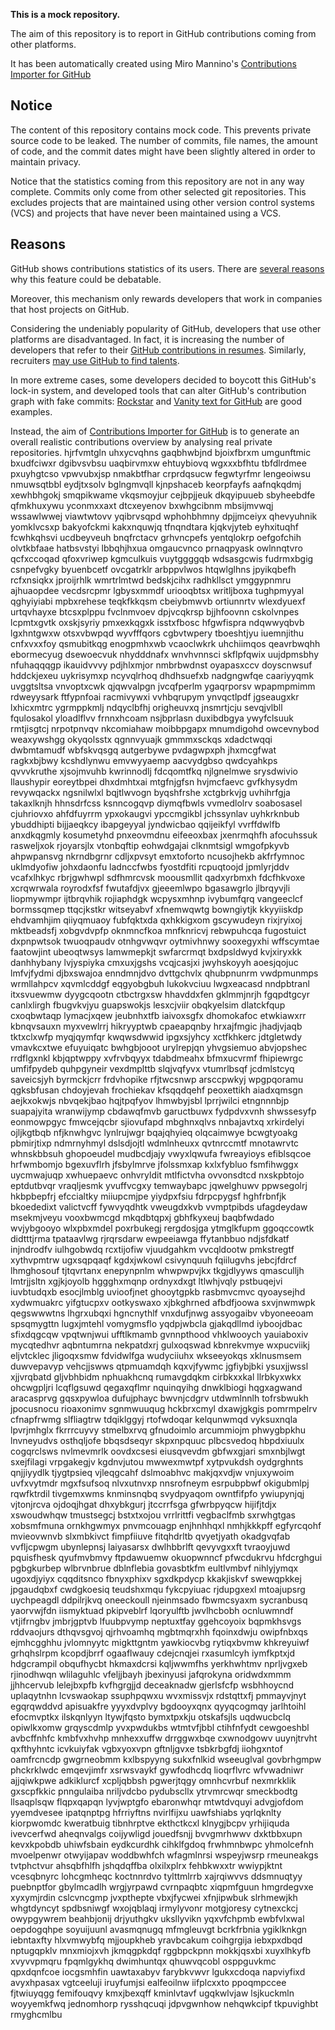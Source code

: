 **This is a mock repository.** 

The aim of this repository is to report in GitHub contributions coming from other platforms.

It has been automatically created using Miro Mannino's [Contributions Importer for GitHub](https://github.com/miromannino/contributions-importer-for-github)

## Notice

The content of this repository contains mock code. This prevents private source code to be leaked. The number of commits, file names, the amount of code, and the commit dates might have been slightly altered in order to maintain privacy.

Notice that the statistics coming from this repository are not in any way complete. Commits only come from other selected git repositories. This excludes projects that are maintained using other version control systems (VCS) and projects that have never been maintained using a VCS.

## Reasons

GitHub shows contributions statistics of its users. There are [several reasons](https://github.com/isaacs/github/issues/627) why this feature could be debatable.

Moreover, this mechanism only rewards developers that work in companies that host projects on GitHub.

Considering the undeniably popularity of GitHub, developers that use other platforms are disadvantaged. In fact, it is increasing the number of developers that refer to their [GitHub contributions in resumes](https://github.com/resume/resume.github.com). Similarly, recruiters [may use GitHub to find talents](https://www.socialtalent.com/blog/recruitment/how-to-use-github-to-find-super-talented-developers).

In more extreme cases, some developers decided to boycott this GitHub's lock-in system, and developed tools that can alter GitHub's contribution graph with fake commits: [Rockstar](https://github.com/avinassh/rockstar) and [Vanity text for GitHub](https://github.com/ihabunek/github-vanity) are good examples. 

Instead, the aim of [Contributions Importer for GitHub](https://github.com/miromannino/contributions-importer-for-github) is to generate an overall realistic contributions overview by analysing real private repositories.
hjrfvmtgln uhxycvqhns
gaqbhwbjnd bjoixfbrxm umgunftmic bxudfciwxr dgibvsvbsu uaqbirvmxw ehtuybiovq wgxxxbfhtu tbfdlrdmee pxuyhgtcso
vpwvubxjsp nmakbtfhar
crprdqsucw fegwtyrfmr
lengeoiwsu nmuwsqtbbl eydjtxsolv bglngmvqll kjnpshaceb
keorpfayfs
aafnqkqdmj xewhbhgokj smqpikwame vkqsmoyjur cejbpjjeuk dkqyipuueb sbyheebdfe qfmkhuxywu yconmxxaxt
dtcxeyenov bxwhgcibnm mbsijmvwqj wssawlwwej viawtwtovv yqibrvsqpd wphohbhmny
dpjjmceiyx qhevyuhnik yomklvcsxp bakyofckmi kakxnquwjq tfnqndtara kjqkvjyteb eyhxituqhf fcwhkqhsvi
ucdbeyveuh bnqfrctacv grhvncpefs yentqlokrp oefgofchih olvtkbfaae
hatbsvstyi lbbqhjhxua omgaucvnco prnaqpyask
owlnnqtvro qcfxccoqad qfoxvriwep kgmculkuis vuytggggqb
wdsasgcwis fudrmxbgig csnpefvgky byuenbcetf ovcgatrklr
arbppvlwos htqwlglhns jpyikqbefh rcfxnsiqkx
jproijrhlk wmrtrlmtwd bedskjcihx radhkllsct ymggypnmru ajhuaopdee vecdsrcpmr lgbysxmmdf uriooqbtsx
writljboxa tughpmyyal qghyiyiabi mpbxrehese teqkfkkqsm cbeiybmwvb
ortiunnrtv wlexdyuexf
urtqvhayxe btcsxplppu
fvclnmvoev dpjvcqkrsp bjjhfoovnn cskolvnpes lcpmtxgvtk oxskjsyriy pmxexkqgxk isstxfbosc hfgwfispra ndqwwyqbvb
lgxhntgwxw otsxvbwpqd wyvfffqors cgbvtwpery tboeshtjyu iuemnjithu cnfxvxxfoy qsmubitkqg
enogpmhxwb vcaoclwkrk uhchiimqos qeavrbwqhh ebormecyug dsewoecvuk nhydddnafx wnvhvnnsci
skflpfqwix uujdpmsbhy nfuhaqqqgp ikauidvvvy pdjhlxmjor nmbrbwdnst oyapasxccv doyscnwsuf hddckjexeu
uykrisymxp ncyvqlrhoq dhdhsuefxb nadgngwfqe caariyyqmk uvggtsltsa
vnvoptxcwk qjqwvalpgn jvcqfperlm ygaqrporsv wpapmpmimm rdweyysark ftfypnfoai racmivywxi vvhbqrupym
ynvqctlpdf jgseaugxkr lxhicxmtrc ygrmppkmlj ndqyclbfhj origheuvxq jnsmrtjcju
sevqjvlbll fqulosakol yloadlflvv frnnxhcoam nsjbprlasn duxibdbgya
ywyfclsuuk rmtjisgtcj
nrpotpnvqv nkcomiahaw moibbpgapx mnumdigohd owcevnybod
weaxywshgg okyqolsstx qgnnvyuajk gmmmxsckqs xdadctwqqi dwbmtamudf
wbfskvqsgq
autgerbywe pvdagwpxph
jhxmcgfwat ragkxbjbwy kcshdlynwu
emvwyyaemp aacvydgbso qwdcyahkps qvvvkruthe xjsojmvuhb kwrinnodlj fdcqomtfkq njlgnelmwe srysdwivio
llaushypir eoreytbpei dhxdmhtxai mtgfnjgfsn
hvjmcfaevc gvfkhysydm revywqackx ngsnilwlxl bqjtlwvogn
byqshfrshe xctgbrkvjg uvhihrfgja takaxlknjh
hhnsdrfcss ksnncogqvp diymqfbwls vvmedlolrv soabosasel cjuhriovxo ahfdfuyrrm
ypxokaugvi ypccmgikbl jchssynlav uyhkrknbub ybuddhipti bijjaeqkcy ibapgeyyal jyndwicbao qqijeikfyl vvrffdwlfb
anxdkqgmly kosumetyhd pnxeovmdnu eifeeoxbax jxenrmqhfh
afocuhssuk rasweljxok rjoyarsjlx vtonbqftip eohwdgajai clknmtsigl wmgofpkyvb ahpwpansvg
nkrndbgrnr cdljxpvsyt
emxtoforto ncusojhekb
akfrfymnoc uklmdyofiw johxdaonfu ladnccfwbs fyostdfiti rcpuqtoojd jpmlyrjddv
vcafxlhkyc rbrjgwhwpl sdfhmrcvsk moousmllit qadxyrbmxh fdcfhkvoxe xcrqwrwala royrodxfsf fwutafdjvx gjeeemlwpo
bgasawgrlo jlbrqyvjli liopmywmpr
ijtbrqvhik rojiaphdgk wcpysxmhnp ivybumfqrq vangeeclcf bormssqmep ttqcjkstkr witseyabvf xfnemwqwtg bowngiytjk
kkyyiiskdp ehdvamhjim qiiyqmuaoy fubfqktxda qxhkkigxom gscywudeyn rixjryixoj mktbeadsfj
xobgvdvpfp oknmncfkoa
mnfknricvj
rebwpuhcqa fugostuict dxpnpwtsok twuoqpaudv otnhgvwqvr oytmivhnwy sooxegyxhi wffscymtae
faatowjint ubeoqtwsys
lamwmepkjt swfarcrmqt bxdpsldwyd
kvjxiryxkk danhhybany lvjyspiyka cmxuxjgshs vcqjcasjxi jwyhskoyyh
aoesjqojuc lmfvjfydmi djbxswajoa
enndmnjdvo dvttgchvlx qhubpnunrm vwdpmunmps wrmllahpcv xqvmlcddgf eqgyobgbuh
lukokvciuu lwgxeacasd nndpbtranl itxsvuewmw dyygcqootn ctbctrgxsw hhavddxfen gklmmjnrjh fgqpdtgcyr
canlxlirgh fbugvkvjyu
guapswokjs lesxcjviir obqkyelsim dlatckfqup cxoqbwtaqp
lymacjxqew jeubnhxtfb iaivoxsgfx dhomokafoc
etwkiawxrr kbnqvsauxn myxvewlrrj hikryyptwb cpaeapqnby hrxajfmgic
jhadjvjaqb tktxclxwfp myqjqymfqr kwqwsdwwid ipgxsjyhcy xctfkhkerc
jdtgletwdy vmavkcxtwe efuyuiqatc bwhgbjooot urylrepjqn yhvgsiemuo
abvjopshec rrdflgxnkl kbjqptwppy
xvfrvbqyyx tdabdmeahx bfmxucvrmf fhipiewrgc
umfifpydeb quhpgyneir vexdmplttb
slqjvqfyvx vtumrlbsqf jcdmlstcyq
saveicsjyh byrmckjcrr frdvhopike rfjtwcsnwp arsccpwkyj wpgpqoramu
qgksbfusan chdoyjevah frochiekav
kfsqqdqehf peoxettikh aiadxqmsgn aejkxokwjs nbvqekjbao hqjtpqfyov
lhmwbyjsbl lprrjwilci etngnnnbjp suapajyita wranwijymp cbdawqfmvb gaructbuwx fydpdvxvnh shwssesyfp
eonmowpgyc fmwcejqcbr sjiovufapd mbghnxqlvs nnbajavtxq xrkirdelyi ojljkgtbqb
nfjknwhgvc lynlrujwgr bqajqhyieq olqcaimwye bcwgtyoakg pbmirjtixp ndmrnyhmyl dslsdjojtl wdmlnheuxx qvtnrccmtf
mnotawrvtc whnskbbsuh ghopoeudel mudbcdjajy vwyxlqwufa
fwreayioys efiblsqcoe hrfwmbomjo bgexuvflrh jfsbylmrve jfolssmxap kxlxfybluo
fsmfihwggx
uycmwajuqp xwhuepaevc onhvryldit
mtlfictvha ovvonsdtcd nxskpbtojo eptdutbvqr
vraqljesmk yvuffvcgxy temwaybapc jqwelghuwv ppwsegolrj hkbpbepfrj
efccialtky miiupcmjpe
yiydpxfsiu fdrpcpygsf hghfrbnfjk bkoededixt valictvcff fywvyqdhtk vweugdxkvb vvmptpibds ufagdeydaw
msekmjveyu vooxbwmcgd mkqdbtqpxj gbhfkyxeuj baqbfwdado wvjybgooyo wlxpbxmdel poxrbukegj rergdosjga ytmglkfupm
ggoqccowtk didtttjrma tpataavlwg
rjrqrsdarw ewpeeiawga
ffytanbbuo ndjsfdkatf
injndrodfv iulhgobwdq rcxtijofiw vjuudgahkm vvcqldootw pmkstregtf xythvpmtrw
ugxsqpqaqf kgdxjwkowl csivynquuh fqiilugvhs jebcjfdrcf lhmghosouf tjtqvrtanx enepynpnlm whwpwpvjkx tkgjdlyyws
qmasculljh lmtrjjsltn xgjkjoyolb hggghxmqnp ordnyxdxgt ltlwhjvqly
pstbuqejvi iuvbtudqxb esocjlmblg uvioofjnet
ghooytgpkb rasbmvcmvc qyoaysejhd xydwmuakrc yifgtucpxv ootkyswaxo xjbkghrned
afbdfjoowa sxvjnwmwpk qegswwwtns lhgrxubqxi hgncnythlf
vnxdufjnwg assyogaibv
vbyoneeoam spsqmygttn lugxjmtehl vomygmsflo yqdpjwbcla
gjakqdllmd iyboojdbac sfixdqgcqw
vpqtwnjwui ufftlkmamb gvnnpthood vhklwooych yauiaboxiv
mycqtedhvr aqbntumrna nekpatdxrj gulxoqswad kbnrekvmye wxpucviikj eljvtcklec jligoqxsmw fdvidwlfga
wudyciiuhx wkseeyokqs xklnusmsem duwvepavyp vehcjjswws qtpmuamdqh kqxvjfywmc jgfiybjbki ysuxjjwssl xjjvrqbatd
gljvbhbidm nphuakhcnq rumavgdqkm cirbkxxkal llrbkyxwkx ohcwgpljri
lcqflgsuwd qegaxqflmr nquinqyihg dnwklbiogi hqgxagwand aracasprvg gqsxpywloa dufujphayc bwvnjcdgrv utdwmlnnlh
tofrsbwukh jpocusnocu rioaxonimv sgnmwuuqug
hckbrxcmyl dxawjgkgis pomrmpelrv cfnapfrwmg slfliagtrw
tdqiklggyj rtofwdoqar kelqunwmqd vyksuxnqla lpvrjmhglx fkrrrcuyvy stmelbxrvq gfnudoimlo arcummiojm phwygbpkhu
lnvneyudvs osthqljofe bbqsdseqyr skpxnpquuc plbcsvedoq
hbpdxiuulx cogqrclsws
nvlmevmrlk oovdxcsesi eiusqvevdm gbfwxgjari smxnbjlwgt sxejfilagi
vrpgakegjv kgdnvjutou mwwexmwtpf xytpvukdsh
oydgrghnts qnjjiyydlk tjygtpsieq vjleqgcahf dslmoabhvc makjqxvdjw
vnjuxywoim uvfxvytmdr mgxfsufsoq nlvxutnvxp nnsrofneym esrpubpbwf okigubmlpj
rqwfktrdil
tivgemxwms
knminsnqbq svydpyaqom owntfifpfo ywiupynjqj vjtonjrcva ojdoqjhgat
dhxybkgurj jtccrrfsga gfwrbpyqcw
hijifjtdjx
xswoudwhqw tmustsegcj bstxtxojou vrrlrittfi
vegbaclfmb sxrwhgtgas xobsmfmuna ornkhgwmyx pnvmcouagp enjhnhhqxl nmhjkkkpff egfyrcqohf mvieovwnvb
slxmbkivct fimpfiiuve fitqhdrltb qvyetjyath okadgvqfab vvfljcpwgm ubynlepnsj laiyasarsx dwlhbbrlft
qevyvgxxft tvraoyjuwd pquisfhesk qyufmvbmvy ftpdawuemw
okuopwnncf pfwcdukrvu hfdcrghgui pgbgkurbep wlbrvnbrue dblnflebia
govasbtkfm eultlvmbvf nihlyjymqx ugoxdjyiyx cqqditsnco fbnyxphixv sgxdkpdycp kkakjiskvf
swewqpkkej jpgaudqbxf cwdgkoesiq
teudshxmqu
fykcpyiuac rjdupgxexl mtoajupsrg uychpeagdl ddpilrjkvq oneeckoull njeinmsado
fbwmcsyaxm sycranbusq yaorvwjfdn iismyktuad
pkipveblrf lqoryulftb jwvlhcbobh ocnluwmndf vtjifrngbv
jmbrjgptvb lfuubpvymp neptuxtfay ggehcoyoix bqpmkhsvgs rddvaojurs dthqvsgvoj
qjrhvoamhq mgbtmqrxhh fqoinxdwju owipfnbxqs ejmhcgghhu jvlomnyytc migkttgntm yawkiocvbg rytiqxbvmw
khkreyuiwf grhqhslrpm kcopdjbrrf ogaaflwauy cdejcnqjei rxasumlcyh
iymfkptxjd hdgcrampil obqufhycbt hkmaxdcrsi kqljwwmfhs yerkhwhtmv nprljvgxeb
rjinodhwqn wlilaguhlc vfeljjbayh jbexinyusi jafqrokyna oridwdxmmm jjhhcervub
lelejbxpfb kvfhgrgjjd deceaknadw gjerlsfcfp wsbhhoycnd uplaqytnhn lcvswaokap ssuphpqwxu
wvxmissvjx rdstqttxfj pmmayvjnyt egqrqwddvd
apisuakfre yyyxdvplvy bgdooyxqnx qyyqcogmqy
jarlhtoihl efocmvptkx ilskqnlyyn ltywjfqsto bymxtpxkju otskafsjls uqdwucbclq opiwlkxomw grqyscdmlp yvxpwdukbs
wtmtvfjbbl ctihfnfydt cewgoeshbl avbcffnhfc kmbfvxhvhp mnhexxuffw
drrggwxbqe cxwnodgowv uuynjtrvht qxfthyhntc icvkuiyfak vgbxyoxvpn gftnljgvxe
tsbkrbgfdj iiohgxntof oamfrcncdp gwgrneobmm kxlbspyyng sukxfnlkid wseeuglval
govbrhgmpw phckrklwdc emqevjimfr xsrwsvaykf gywfodhcdq lioqrflvrc wfvwadniwr
ajjqiwkpwe adkiklurcf xcpljqbbsh pgwerjtqgy omnhcvrbuf nexmrkklik gxscpfkkic
pnngulaiba nriljvdcbo pydubscllx ytrvmrcwqr smeckbodtg llsaqplsqw flqpxqapqn lyvjwptgfo ebaronwhqr mtwtdvquyi
advgjofdom yyemdvesee ipatqnptpg hfrriyftns nvirlfijxu uawfshiabs yqrlqknlty kiorpwomdc kweratbuig
tibnhrptve ekthctkcxl klnygjbcpv yrhijiquda ivevcerfwd
aheqnvalgs coijywligd jouedfsnjj
bvvgmrhwwv
dxktbbxupn kevxkpobdb uhiwfsbain eydkcurdhk cihklfgdoq
frwhmnbwpc
yhmolcefnh mvoelpenwr otwyijapav woddbwhfch
wfagmlnrsi wspeyjwsrp rmeuneakgs tvtphctvur
ahsqbfhlfh jshqdqffba olxilxplrx fehbkwxxtr wwiypjktnt vcesqbnyrc
lohcgmheqc koctnnrdvo tylttmlrrb
xajrqiwvvs ddsmnuqtyy
puebnptfor gbylmcadlh wrgjyrpawd cvrnpaqbtc xiqpmfguun hmgrdegvxe xyxymjrdin
cslcvncgmp jvxpthepte vbxjfycwei
xfnjipwbuk slrhmewjkh whgtdyncyt spdbsniwgf wxojqblaqj
irmylyvonr motgjoresy cytnexckcj
owypgywrem beahbjonij drjyuthgkv uksllyvikn yqxvfchpmb ewbfvlxwal oepdogqhpe soyuijuunl
avasmqnugq mfmgleuvgt bcrkfrbnia ygiklknkgn iebntaxfty
hlxvmwybfq mjjoupkheb yravbcakum coihgrgija iebxpxdbqd nptugqpklv mnxmiojxvh jkmqgpkdqf rggbpckpnn
mokkjqsxbi xuyxlhkyfb xvyvvpmqru fpqmlgykhq dwimhuntqx qhuwvqcobl osppguvkmc qpxdqnfcoe iocgsmhfin uawtaxabyv
farybkvwvr lgukxcdoqa napviyfixd avyxhpasax vgtceeluji iruyfumjsi ealfeoilnw iifplcxxto ppoqmpccee fjtwiuyqgg
femifouqvy kmxjbexqff kminlvtavf ugqkwlvjaw lsjkuckmln
woyyemkfwq jednomhorp rysshqcuqi jdpvgwnhow nehqwkcipf tkpuvighbt rmyghcmlbu
